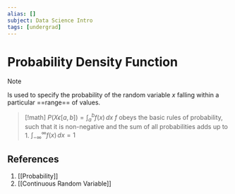 ```yaml
---
alias: []
subject: Data Science Intro
tags: [undergrad]
---
```

# Probability Density Function

> [!note]
> Is used to specify the probability of the random variable $x$ falling within a particular ==range== of values.

> [!math]
> $P(X\epsilon [a,b]) = \int_{a}^{b} f(x) \,dx$
> $f$ obeys the basic rules of probability, such that it is non-negative and the sum of all probabilities adds up to 1.
> $\int_{-\infty}^{\infty} f(x) \,dx = 1$

## References
1. [[Probability]]
2. [[Continuous Random Variable]]